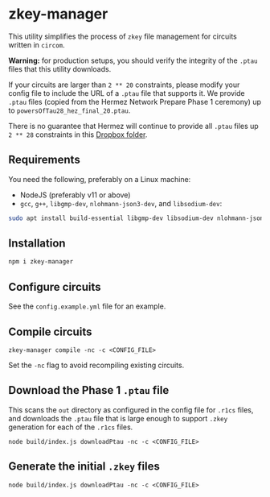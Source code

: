 # zkey-manager

This utility simplifies the process of `zkey` file management for circuits
written in `circom`.

**Warning:** for production setups, you should verify the integrity of the
`.ptau` files that this utility downloads.

If your circuits are larger than `2 ** 20` constraints, please modify your
config file to include the URL of a `.ptau` file that supports it. We provide
`.ptau` files (copied from the Hermez Network Prepare Phase 1 ceremony) up to 
`powersOfTau28_hez_final_20.ptau`.

There is no guarantee that Hermez will continue to provide all `.ptau` files up
`2 ** 28` constraints in this [Dropbox
folder](https://www.dropbox.com/sh/mn47gnepqu88mzl/AACaJkBU7mmCq8uU8ml0-0fma?dl=0).

## Requirements

You need the following, preferably on a Linux machine:

- NodeJS (preferably v11 or above)
- `gcc`, `g++`, `libgmp-dev`, `nlohmann-json3-dev`, and `libsodium-dev`:

```bash
sudo apt install build-essential libgmp-dev libsodium-dev nlohmann-json3-dev nasm
```

## Installation

```bash
npm i zkey-manager
```

## Configure circuits

See the `config.example.yml` file for an example.

## Compile circuits

```
zkey-manager compile -nc -c <CONFIG_FILE>
```

Set the `-nc` flag to avoid recompiling existing circuits.

## Download the Phase 1 `.ptau` file

This scans the `out` directory as configured in the config file for `.r1cs`
files, and downloads the `.ptau` file that is large enough to support `.zkey`
generation for each of the `.r1cs` files.

```
node build/index.js downloadPtau -nc -c <CONFIG_FILE>
```

## Generate the initial `.zkey` files

```
node build/index.js downloadPtau -nc -c <CONFIG_FILE>
```
